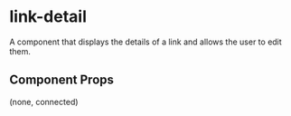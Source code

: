 # link-detail

A component that displays the details of a link and allows the user to edit them.

## Component Props
(none, connected)
